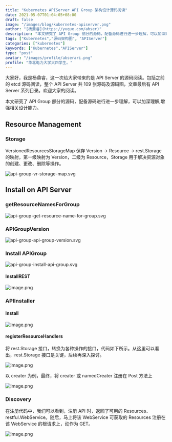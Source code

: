 ```yaml
---
title: "Kubernetes APIServer API Group 架构设计源码阅读"
date: 2021-05-07T01:04:05+08:00
draft: false
image: "/images/blog/kubernetes-apiserver.png"
author: "[杨鼎睿](https://yuque.com/abser)"
description: "本文研究了 API Group 部分的源码，配备源码进行进一步理解，可以加深理解,增强相关设计能力。"
tags: ["Kubernetes","源码架构图", "APIServer"]
categories: ["kubernetes"]
keywords: ["Kubernetes","APIServer"]
type: "post"
avatar: "/images/profile/abserari.png"
profile: "华北电力大学大四学生。"
---
```


大家好，我是杨鼎睿，这一次给大家带来的是 API Server 的源码阅读。包括之前的 etcd 源码阅读，整个 API Server 共 109 张源码及源码图，文章最后有 API Server 系列目录。欢迎大家的阅读。

本文研究了 API Group 部分的源码，配备源码进行进一步理解，可以加深理解,增强相关设计能力。

<a name="3AB69"></a>
## Resource Management
<a name="IoPYv"></a>
### Storage
VersionedResourcesStorageMap 保存 Version -> Resource -> rest.Storage 的映射，第一级映射为 Version，二级为 Resource，Storage 用于解决资源对象的创建、更改、删除等操作。

![api-group-vr-storage-map.svg](3.png)
<a name="JaSZh"></a>
## Install on API Server
<a name="kWjUb"></a>
### getResourceNamesForGroup
![api-group-get-resource-name-for-group.svg](4.png)
<a name="Q5bJL"></a>
### APIGroupVersion
![api-group-api-group-version.svg](5.png)
<a name="TWPCZ"></a>
### Install APIGroup
![api-group-install-api-group.svg](6.png)
<a name="EL20h"></a>
#### InstallREST
![image.png](7.png)
<a name="20LJB"></a>
### APIInstaller
<a name="JoeM4"></a>
#### Install
![image.png](8.png)
<a name="QZYZb"></a>
#### registerResourceHandlers
将 rest.Storage 接口，转换为各种操作的接口，代码如下所示。从这里可以看出，rest.Storage 接口是关键，后续再深入探讨。

![image.png](9.png)

以 creater 为例，最终，将 creater 或 namedCreater 注册在 Post 方法上

![image.png](10.png)
<a name="mFGCr"></a>
### Discovery
在注册代码中，我们可以看到，注册 API 时，返回了可用的 Resources、restful.WebService。随后，马上将该 WebService 可获取的 Resources 注册在该 WebService 的根请求上，动作为 GET。

![image.png](11.png)

